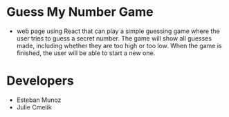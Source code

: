 # Guess My Number Game
- web page using React that can play a simple guessing game where the user tries to guess a secret number. The game will show all guesses made, including whether they are too high or too low. When the game is finished, the user will be able to start a new one.
# Developers
- Esteban Munoz
- Julie Cmelik
